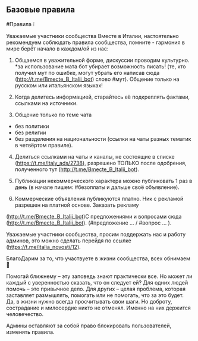 
## Базовые правила

#Правила ❕

Уважаемые участники сообщества Вместе в Италии, настоятельно рекомендуем соблюдать правила сообщества, помните - гармония в мире берёт начало в каждом/ой из нас: 

1. Общаемся в уважительной форме, дискуссии проводим культурно.
*за использование мата бот убирает возможность писать!
(те, кто получил мут по ошибке, могут убрать его написав сюда (http://t.me/Bmecte_B_Italii_bot) слово #мут). 
Общение только на русском или итальянском языках!

2. Когда делитесь информацией, старайтесь её подкреплять фактами, ссылками на источники. 

3. Общение только по теме чата
* без политики
* без религии
* без разделения на национальности
(ссылки на чаты разных тематик в четвёртом правиле).

4. Делиться ссылками на чаты и каналы, не состоящие в списке (https://t.me/italy_ads/2738), разрешено ТОЛЬКО после одобрения, полученного тут (http://t.me/Bmecte_B_Italii_bot). 

5. Публикации некоммерческого характера можно публиковать 1 раз в день (в начале пишем: #безоплаты и дальше своё объявление). 

6. Коммерческие объявления публикуются платно.
Ник с рекламой разрешен на платной основе.
Заказать рекламу

 (http://t.me/Bmecte_B_Italii_bot)С предложениями и вопросами сюда (http://t.me/Bmecte_B_Italii_bot). (#предложение ... / #вопрос ... ).

Уважаемые участники сообщества, просим поддержать нас и работу админов, это можно сделать перейдя по ссылке (https://t.me/italia_novosti/12).

БлагоДарим за то, что участвуете в жизни сообщества, всех обнимаем 🤗

Помогай ближнему – эту заповедь знают практически все.
Но может ли каждый с уверенностью сказать, что он следует ей?
Для одних людей помочь – это привычное дело. Для других – целая проблема, которая заставляет размышлять, помогать или не помогать, что за это будет. Да, в жизни нужно всегда просчитывать свои шаги. Но доброту, сострадание и милосердие никто не отменял. Именно на них держится человечество.

Админы оставляют за собой право блокировать пользователей, изменять правила.
